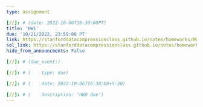 ```yaml
---
type: assignment

[//]: # (date: 2022-10-06T16:30:00PT)
title: 'HW1'
due: '10/21/2022, 23:59:00 PT'
link: https://stanforddatacompressionclass.github.io/notes/homeworks/HW1.html
sol_link: https://stanforddatacompressionclass.github.io/notes/homeworks/HW1_sol.html
hide_from_announcments: False

[//]: # (due_event:)

[//]: # (    type: due)

[//]: # (    date: 2022-10-06T16:30:00+5:30)

[//]: # (    description: 'HW0 due')
---
```

